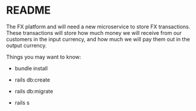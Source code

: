 # README

The FX platform and will need a new microservice to store FX transactions.
These transactions will store how much money we will receive from our customers in the input currency,
and how much we will pay them out in the output currency.

Things you may want to know:

* bundle install

* rails db:create

* rails db:migrate

* rails s
